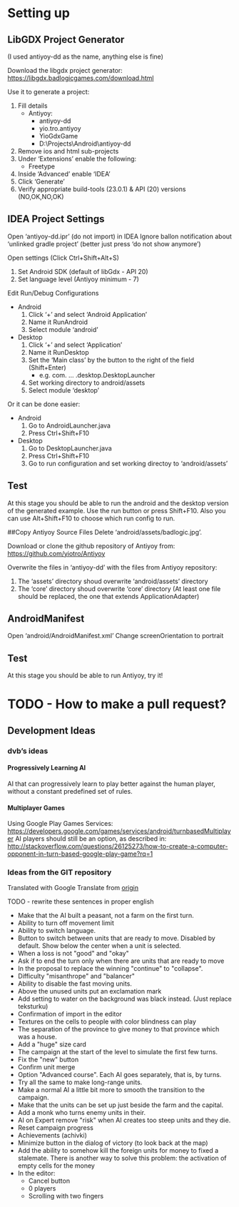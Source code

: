 
# Setting up

## LibGDX Project Generator
(I used antiyoy-dd as the name, anything else is fine)

Download the libgdx project generator:
https://libgdx.badlogicgames.com/download.html

Use it to generate a project:
1. Fill details
   * Antiyoy:
      * antiyoy-dd
      * yio.tro.antiyoy
      * YioGdxGame
      * D:\Projects\Android\antiyoy-dd
1. Remove ios and html sub-projects
1. Under ‘Extensions’ enable the following:
   * Freetype
1. Inside ‘Advanced’ enable ‘IDEA’
1. Click ‘Generate’
1. Verify appropriate build-tools (23.0.1) & API (20) versions (NO,OK,NO,OK)

## IDEA Project Settings
Open ‘antiyoy-dd.ipr’ (do not import) in IDEA
Ignore ballon notification about ‘unlinked gradle project’ (better just press ‘do not show anymore’)

Open settings (Click Ctrl+Shift+Alt+S)
1. Set Android SDK (default of libGdx - API 20)
1. Set language level (Antiyoy minimum - 7)

Edit Run/Debug Configurations
* Android
   1. Click ‘+’ and select ‘Android Application’
   1. Name it RunAndroid
   1. Select module ‘android’
* Desktop
   1. Click ‘+’ and select ‘Application’
   1. Name it RunDesktop
   1. Set the ‘Main class’ by the button to the right of the field (Shift+Enter)
      * e.g. com. … .desktop.DesktopLauncher
   1. Set working directory to android/assets
   1. Select module ‘desktop’

Or it can be done easier:
* Android
   1. Go to AndroidLauncher.java
   1. Press Ctrl+Shift+F10
* Desktop
   1. Go to DesktopLauncher.java
   1. Press Ctrl+Shift+F10
   1. Go to run configuration and set working directoy to ‘android/assets’

## Test
At this stage you should be able to run the android and the desktop version of the generated example. Use the run button or press Shift+F10. Also you can use Alt+Shift+F10 to choose which run config to run.

##Copy Antiyoy Source Files
Delete ‘android/assets/badlogic.jpg’.

Download or clone the github repository of Antiyoy from:
https://github.com/yiotro/Antiyoy

Overwrite the files in ‘antiyoy-dd’ with the files from Antiyoy repository:
   1. The ‘assets’ directory shoud overwrite ‘android/assets’ directory
   1. The ‘core’ directory shoud overwrite ‘core’ directory (At least one file should be replaced, the one that extends ApplicationAdapter)

## AndroidManifest
Open ‘android/AndroidManifest.xml’
Change screenOrientation to portrait

## Test
At this stage you should be able to run Antiyoy, try it!

# TODO - How to make a pull request?

## Development Ideas

### dvb’s ideas

#### Progressively Learning AI
AI that can progressively learn to play better against the human player, without a constant predefined set of rules. 

#### Multiplayer Games
Using Google Play Games Services:
https://developers.google.com/games/services/android/turnbasedMultiplayer
AI players should still be an option, as described in:
http://stackoverflow.com/questions/26125273/how-to-create-a-computer-opponent-in-turn-based-google-play-game?rq=1

### Ideas from the GIT repository
Translated with Google Translate from [origin](https://translate.google.co.il/translate?sl=ru&u=https%3A%2F%2Fraw.githubusercontent.com%2Fyiotro%2FAntiyoy%2Fmaster%2Fcore%2Fsrc%2Fyio%2Ftro%2Fantiyoy%2Fideas.txt)

TODO - rewrite these sentences in proper english
* Make that the AI built a peasant, not a farm on the first turn.
* Ability to turn off movement limit
* Ability to switch language.
* Button to switch between units that are ready to move. Disabled by default. Show below the center when a unit is selected.
* When a loss is not "good" and "okay"
* Ask if to end the turn only when there are units that are ready to move
* In the proposal to replace the winning "continue" to "collapse".
* Difficulty "misanthrope" and "balancer"
* Ability to disable the fast moving units.
* Above the unused units put an exclamation mark
* Add setting to water on the background was black instead. (Just replace teksturku)
* Confirmation of import in the editor
* Textures on the cells to people with color blindness can play
* The separation of the province to give money to that province which was a house.
* Add a "huge" size card
* The campaign at the start of the level to simulate the first few turns.
* Fix the "new" button
* Confirm unit merge
* Option "Advanced course". Each AI goes separately, that is, by turns.
* Try all the same to make long-range units.
* Make a normal AI a little bit more to smooth the transition to the campaign.
* Make that the units can be set up just beside the farm and the capital.
* Add a monk who turns enemy units in their.
* AI on Expert remove "risk" when AI creates too steep units and they die.
* Reset campaign progress
* Achievements (achivki)
* Minimize button in the dialog of victory (to look back at the map)
* Add the ability to somehow kill the foreign units for money to fixed a stalemate. There is another way to solve this problem: the activation of empty cells for the money
* In the editor:
   * Cancel button
   * 0 players
   * Scrolling with two fingers
